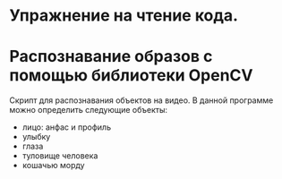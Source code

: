 # Упражнение на чтение кода. 
# Распознавание образов c помощью библиотеки OpenCV

Скрипт для распознавания объектов на видео. В данной программе можно определить следующие объекты:
* лицо: анфас и профиль
* улыбку
* глаза
* туловище человека
* кошачью морду




